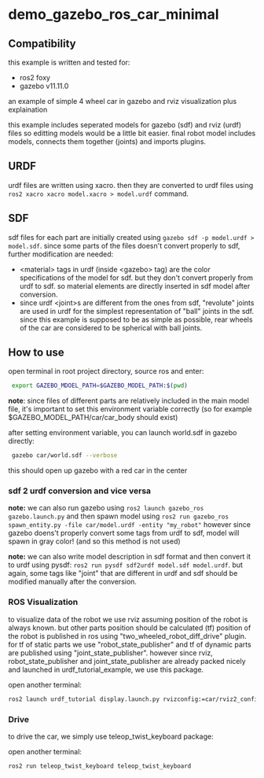 # demo_gazebo_ros_car_minimal

## Compatibility
this example is written and tested for:
* ros2 foxy
* gazebo v11.11.0


an example of simple 4 wheel car in gazebo and rviz visualization plus explaination

this example includes seperated models for gazebo (sdf) and rviz (urdf) files so editting models would be a little bit easier. final robot model includes models, connects them together (joints) and imports plugins.

## URDF
urdf files are written using xacro. then they are converted to urdf files using `ros2 xacro xacro model.xacro > model.urdf` command.

## SDF
sdf files for each part are initially created using `gazebo sdf -p model.urdf > model.sdf`. since some parts of the files doesn't convert properly to sdf, further modification are needed:
* \<material> tags in urdf (inside \<gazebo> tag) are the color specifications of the model for sdf. but they don't convert properly from urdf to sdf. so material elements are directly inserted in sdf model after conversion.
* since urdf \<joint>s are different from the ones from sdf, "revolute" joints are used in urdf for the simplest representation of "ball" joints in the sdf. since this example is supposed to be as simple as possible, rear wheels of the car are considered to be spherical with ball joints.


## How to use
open terminal in root project directory, source ros and enter:
``` bash
 export GAZEBO_MDOEL_PATH=$GAZEBO_MODEL_PATH:$(pwd)
```
**note**: since files of different parts are relatively included in the main model file, it's important to set this environment variable correctly (so for example $GAZEBO_MODEL_PATH/car/car_body should exist)

after setting environment variable, you can launch world.sdf in gazebo directly: 
``` bash
 gazebo car/world.sdf --verbose 
 ```

this should open up gazebo with a red car in the center


### sdf 2 urdf conversion and vice versa

**note:** we can also run gazebo using `ros2 launch gazebo_ros gazebo.launch.py` and then spawn model using `ros2 run gazebo_ros spawn_entity.py -file car/model.urdf -entity "my_robot"`
however since gazebo doens't properly convert some tags from urdf to sdf, model will spawn in gray color! (and so this method is not used)

**note:** we can also write model description in sdf format and then convert it to urdf using pysdf: `ros2 run pysdf sdf2urdf model.sdf model.urdf`. but again, some tags like "joint" that are different in urdf and sdf should be modified manually after the conversion.


### ROS Visualization
to visualize data of the robot we use rviz assuming position of the robot is always known. but other parts position should be calculated (tf)
position of the robot is published in ros using "two_wheeled_robot_diff_drive" plugin. for tf of static parts we use "robot_state_publisher" and tf of dynamic parts are published using "joint_state_publisher". however since rviz, robot_state_publisher and joint_state_publisher are already packed nicely and launched in urdf_tutorial_example, we use this package.

open another terminal:

``` bash
ros2 launch urdf_tutorial display.launch.py rvizconfig:=car/rviz2_config.rviz model:=car/model.urdf
```


### Drive
to drive the car, we simply use teleop_twist_keyboard package:

open another terminal:
``` bash
ros2 run teleop_twist_keyboard teleop_twist_keyboard
```